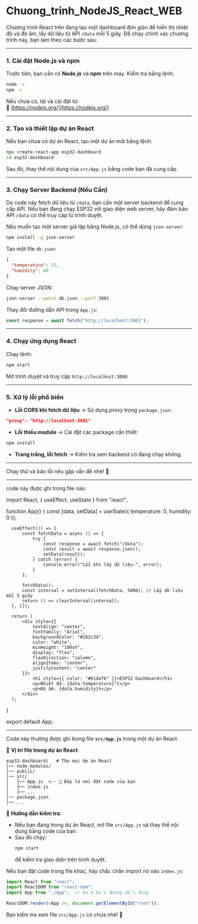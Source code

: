 # Chuong_trinh_NodeJS_React_WEB
Chương trình React trên đang tạo một dashboard đơn giản để hiển thị nhiệt độ và độ ẩm, lấy dữ liệu từ API `/data` mỗi 5 giây. Để chạy chính xác chương trình này, bạn làm theo các bước sau:

---

### 1. **Cài đặt Node.js và npm**
Trước tiên, bạn cần có **Node.js** và **npm** trên máy. Kiểm tra bằng lệnh:
```sh
node -v
npm -v
```
Nếu chưa có, tải và cài đặt từ:  
🔗 [https://nodejs.org/](https://nodejs.org/)

---

### 2. **Tạo và thiết lập dự án React**
Nếu bạn chưa có dự án React, tạo một dự án mới bằng lệnh:
```sh
npx create-react-app esp32-dashboard
cd esp32-dashboard
```
Sau đó, thay thế nội dung của `src/App.js` bằng code bạn đã cung cấp.

---

### 3. **Chạy Server Backend (Nếu Cần)**
Do code này fetch dữ liệu từ `/data`, bạn cần một server backend để cung cấp API. Nếu bạn đang chạy ESP32 với giao diện web server, hãy đảm bảo API `/data` có thể truy cập từ trình duyệt.

Nếu muốn tạo một server giả lập bằng Node.js, có thể dùng `json-server`:
```sh
npm install -g json-server
```
Tạo một file `db.json`:
```json
{
  "temperature": 25,
  "humidity": 60
}
```
Chạy server JSON:
```sh
json-server --watch db.json --port 3001
```
Thay đổi đường dẫn API trong `App.js`:
```js
const response = await fetch("http://localhost:3001");
```

---

### 4. **Chạy ứng dụng React**
Chạy lệnh:
```sh
npm start
```
Mở trình duyệt và truy cập `http://localhost:3000`.

---

### 5. **Xử lý lỗi phổ biến**
- **Lỗi CORS khi fetch dữ liệu** → Sử dụng proxy trong `package.json`:
```json
"proxy": "http://localhost:3001"
```
- **Lỗi thiếu module** → Cài đặt các package cần thiết:
```sh
npm install
```
- **Trang trắng, lỗi fetch** → Kiểm tra xem backend có đang chạy không.

---

Chạy thử và báo lỗi nếu gặp vấn đề nhé! 🚀

---
code này được ghi trong file nào:

import React, { useEffect, useState } from "react";

  function App() {
      const [data, setData] = useState({ temperature: 0, humidity: 0 });
  
      useEffect(() => {
          const fetchData = async () => {
              try {
                  const response = await fetch("/data");
                  const result = await response.json();
                  setData(result);
              } catch (error) {
                  console.error("Lỗi khi lấy dữ liệu:", error);
              }
          };
  
          fetchData();
          const interval = setInterval(fetchData, 5000); // Lấy dữ liệu mỗi 5 giây
          return () => clearInterval(interval);
      }, []);
  
      return (
          <div style={{ 
              textAlign: "center", 
              fontFamily: "Arial", 
              backgroundColor: "#282c34", 
              color: "white", 
              minHeight: "100vh", 
              display: "flex", 
              flexDirection: "column", 
              alignItems: "center", 
              justifyContent: "center" 
          }}>
              <h1 style={{ color: "#61dafb" }}>ESP32 Dashboard</h1>
              <p>Nhiệt độ: {data.temperature}°C</p>
              <p>Độ ẩm: {data.humidity}%</p>
          </div>
      );
  }
  
  export default App;


---
Code này thường được ghi trong file **`src/App.js`** trong một dự án React.  

📌 **Vị trí file trong dự án React**:  
```
esp32-dashboard/   # Thư mục dự án React
│── node_modules/
│── public/
│── src/
│   ├── App.js  <-- 📌 Đây là nơi đặt code của bạn
│   ├── index.js
│   ├── ...
│── package.json
│── ...
```

📌 **Hướng dẫn kiểm tra**:
- Nếu bạn đang trong dự án React, mở file `src/App.js` và thay thế nội dung bằng code của bạn.
- Sau đó chạy:
  ```sh
  npm start
  ```
  để kiểm tra giao diện trên trình duyệt.

Nếu bạn đặt code trong file khác, hãy chắc chắn import nó vào `index.js`:
```js
import React from "react";
import ReactDOM from "react-dom";
import App from "./App";  // Đảm bảo đường dẫn đúng

ReactDOM.render(<App />, document.getElementById("root"));
```

Bạn kiểm tra xem file `src/App.js` có chưa nhé! 🚀
